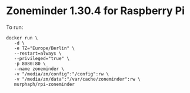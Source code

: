 # Zoneminder 1.30.4 for Raspberry Pi

To run:
```
docker run \
   -d \
   -e TZ="Europe/Berlin" \
   --restart=always \
   --privileged="true" \
   -p 8080:80 \
   --name zoneminder \
   -v "/media/zm/config":"/config":rw \
   -v "/media/zm/data":"/var/cache/zoneminder":rw \
   murphaph/rpi-zoneminder	
```
